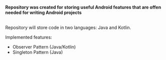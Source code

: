 <b>Repository was created for storing useful Android features that are offen needed for writing Android projects</b>

</br>
Repository will store code in two languages: Java and Kotlin.

Implemented features:
 * Observer Pattern (Java/Kotlin)
 * Singleton Pattern (Java)

